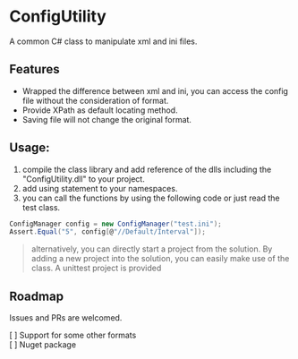 # ConfigUtility
A common C# class to manipulate xml and ini files. 

## Features
* Wrapped the difference between xml and ini, you can access the config file without the consideration of format.
* Provide XPath as default locating method.
* Saving file will not change the original format.

## Usage:
1. compile the class library and add reference of the dlls including the "ConfigUtility.dll" to your project.
2. add using statement to your namespaces.
3. you can call the functions by using the following code or just read the test class.

```C#
ConfigManager config = new ConfigManager("test.ini");
Assert.Equal("5", config[@"//Default/Interval"]);
```

> alternatively, you can directly start a project from the solution. By adding a new project into the solution, you can easily make use of the class. A unittest project is provided

## Roadmap

 Issues and PRs are welcomed.

 [ ] Support for some other formats  
 [ ] Nuget package